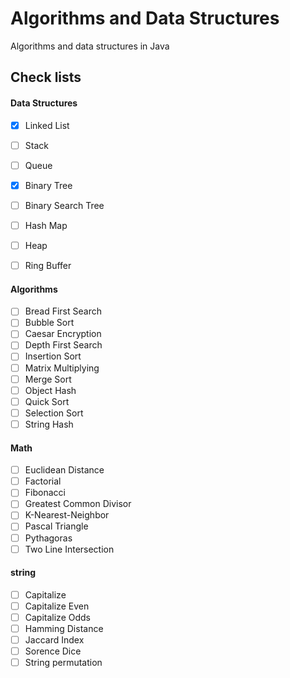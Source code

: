 # Algorithms and Data Structures

Algorithms and data structures in Java

## Check lists

#### Data Structures
- [X] Linked List
- [ ] Stack
- [ ] Queue
- [X] Binary Tree
- [ ] Binary Search Tree
- [ ] Hash Map
- [ ] Heap
- [ ] Ring Buffer


#### Algorithms
- [ ] Bread First Search
- [ ] Bubble Sort
- [ ] Caesar Encryption
- [ ] Depth First Search
- [ ] Insertion Sort
- [ ] Matrix Multiplying
- [ ] Merge Sort
- [ ] Object Hash
- [ ] Quick Sort
- [ ] Selection Sort
- [ ] String Hash

#### Math
- [ ] Euclidean Distance
- [ ] Factorial
- [ ] Fibonacci
- [ ] Greatest Common Divisor
- [ ] K-Nearest-Neighbor
- [ ] Pascal Triangle
- [ ] Pythagoras
- [ ] Two Line Intersection

#### string
- [ ] Capitalize
- [ ] Capitalize Even
- [ ] Capitalize Odds
- [ ] Hamming Distance
- [ ] Jaccard Index
- [ ] Sorence Dice
- [ ] String permutation

